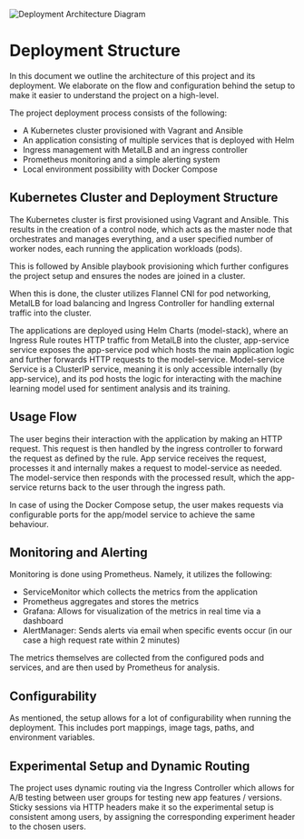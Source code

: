 ![Deployment Architecture Diagram](Deployment-Diagram.png)

# Deployment Structure
In this document we outline the architecture of this project and its deployment. We elaborate on the flow and configuration behind the setup to make it easier to understand the project on a high-level.

The project deployment process consists of the following:
- A Kubernetes cluster provisioned with Vagrant and Ansible
- An application consisting of multiple services that is deployed with Helm
- Ingress management with MetalLB and an ingress controller
- Prometheus monitoring and a simple alerting system
- Local environment possibility with Docker Compose

## Kubernetes Cluster and Deployment Structure
The Kubernetes cluster is first provisioned using Vagrant and Ansible. This results in the creation of a control node, which acts as the master node that orchestrates and manages everything, and a user specified number of worker nodes, each running the application workloads (pods).

This is followed by Ansible playbook provisioning which further configures the project setup and ensures the nodes are joined in a cluster.

When this is done, the cluster utilizes Flannel CNI for pod networking, MetalLB for load balancing and Ingress Controller for handling external traffic into the cluster.

The applications are deployed using Helm Charts (model-stack), where an Ingress Rule routes HTTP traffic from MetalLB into the cluster, app-service service exposes the app-service pod which hosts the main application logic and further forwards HTTP requests to the model-service. Model-service Service is a ClusterIP service, meaning it is only accessible internally (by app-service), and its pod hosts the logic for interacting with the machine learning model used for sentiment analysis and its training.

## Usage Flow
The user begins their interaction with the application by making an HTTP request. This request is then handled by the ingress controller to forward the request as defined by the rule. App service receives the request, processes it and internally makes a request to model-service as needed. The model-service then responds with the processed result, which the app-service returns back to the user through the ingress path.

In case of using the Docker Compose setup, the user makes requests via configurable ports for the app/model service to achieve the same behaviour.

## Monitoring and Alerting
Monitoring is done using Prometheus. Namely, it utilizes the following:
- ServiceMonitor which collects the metrics from the application
- Prometheus aggregates and stores the metrics
- Grafana: Allows for visualization of the metrics in real time via a dashboard
- AlertManager: Sends alerts via email when specific events occur (in our case a high request rate within 2 minutes)

The metrics themselves are collected from the configured pods and services, and are then used by Prometheus for analysis.

## Configurability
As mentioned, the setup allows for a lot of configurability when running the deployment. This includes port mappings, image tags, paths, and environment variables.

## Experimental Setup and Dynamic Routing
The project uses dynamic routing via the Ingress Controller which allows for A/B testing between user groups for testing new app features / versions. Sticky sessions via HTTP headers make it so the experimental setup is consistent among users, by assigning the corresponding experiment header to the chosen users.